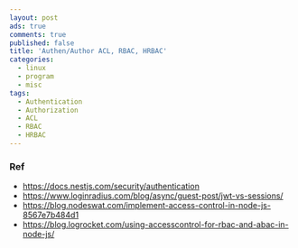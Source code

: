 ```yaml
---
layout: post
ads: true
comments: true
published: false
title: 'Authen/Author ACL, RBAC, HRBAC'
categories:
  - linux
  - program
  - misc
tags:
  - Authentication
  - Authorization
  - ACL
  - RBAC
  - HRBAC
---
```

### Ref
- https://docs.nestjs.com/security/authentication
- https://www.loginradius.com/blog/async/guest-post/jwt-vs-sessions/
- https://blog.nodeswat.com/implement-access-control-in-node-js-8567e7b484d1
- https://blog.logrocket.com/using-accesscontrol-for-rbac-and-abac-in-node-js/
